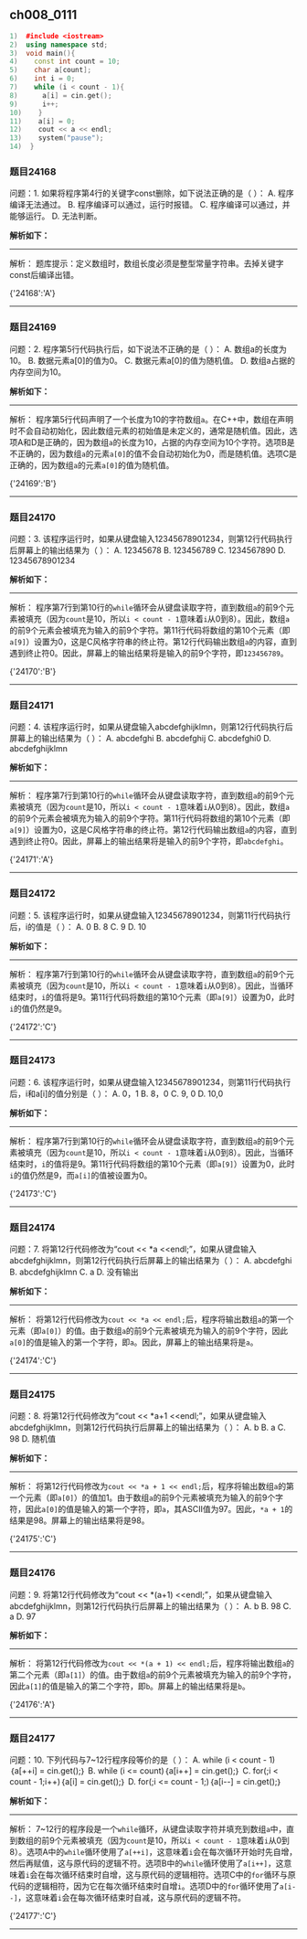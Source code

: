 ## ch008_0111
``` c++
1)  #include <iostream>
2)  using namespace std;
3)  void main(){
4)    const int count = 10;
5)    char a[count];
6)    int i = 0;
7)    while (i < count - 1){
8)      a[i] = cin.get();
9)      i++;
10)    }
11)    a[i] = 0;
12)    cout << a << endl;
13)    system("pause");
14)  }

```
### 题目24168
问题：1.  如果将程序第4行的关键字const删除，如下说法正确的是（    ）：
A.  程序编译无法通过。
B.  程序编译可以通过，运行时报错。
C.  程序编译可以通过，并能够运行。
D.  无法判断。


**解析如下：**

------

解析：
题库提示：定义数组时，数组长度必须是整型常量字符串。去掉关键字const后编译出错。

{'24168':'A'}

------

### 题目24169
问题：2.  程序第5行代码执行后，如下说法不正确的是（    ）：
A.  数组a的长度为10。
B.  数据元素a[0]的值为0。
C.  数据元素a[0]的值为随机值。
D.  数组a占据的内存空间为10。


**解析如下：**

------

解析：
程序第5行代码声明了一个长度为10的字符数组`a`。在C++中，数组在声明时不会自动初始化，因此数组元素的初始值是未定义的，通常是随机值。因此，选项A和D是正确的，因为数组`a`的长度为10，占据的内存空间为10个字符。选项B是不正确的，因为数组`a`的元素`a[0]`的值不会自动初始化为0，而是随机值。选项C是正确的，因为数组`a`的元素`a[0]`的值为随机值。

{'24169':'B'}

------

### 题目24170
问题：3.  该程序运行时，如果从键盘输入12345678901234，则第12行代码执行后屏幕上的输出结果为（    ）：
A.  12345678
B.  123456789
C.  1234567890
D.  12345678901234


**解析如下：**

------

解析：
程序第7行到第10行的`while`循环会从键盘读取字符，直到数组`a`的前9个元素被填充（因为`count`是10，所以`i < count - 1`意味着`i`从0到8）。因此，数组`a`的前9个元素会被填充为输入的前9个字符。第11行代码将数组的第10个元素（即`a[9]`）设置为0，这是C风格字符串的终止符。第12行代码输出数组`a`的内容，直到遇到终止符0。因此，屏幕上的输出结果将是输入的前9个字符，即`123456789`。

{'24170':'B'}

------

### 题目24171
问题：4.  该程序运行时，如果从键盘输入abcdefghijklmn，则第12行代码执行后屏幕上的输出结果为（    ）：
A.  abcdefghi
B.  abcdefghij
C.  abcdefghi0
D.  abcdefghijklmn


**解析如下：**

------

解析：
程序第7行到第10行的`while`循环会从键盘读取字符，直到数组`a`的前9个元素被填充（因为`count`是10，所以`i < count - 1`意味着`i`从0到8）。因此，数组`a`的前9个元素会被填充为输入的前9个字符。第11行代码将数组的第10个元素（即`a[9]`）设置为0，这是C风格字符串的终止符。第12行代码输出数组`a`的内容，直到遇到终止符0。因此，屏幕上的输出结果将是输入的前9个字符，即`abcdefghi`。

{'24171':'A'}

------

### 题目24172
问题：5.  该程序运行时，如果从键盘输入12345678901234，则第11行代码执行后，i的值是（   ）：
A.  0
B.  8
C.  9
D.  10


**解析如下：**

------

解析：
程序第7行到第10行的`while`循环会从键盘读取字符，直到数组`a`的前9个元素被填充（因为`count`是10，所以`i < count - 1`意味着`i`从0到8）。因此，当循环结束时，`i`的值将是9。第11行代码将数组的第10个元素（即`a[9]`）设置为0，此时`i`的值仍然是9。

{'24172':'C'}

------

### 题目24173
问题：6.  该程序运行时，如果从键盘输入12345678901234，则第11行代码执行后，i和a[i]的值分别是（   ）：
A.  0，1
B.  8，0
C.  9, 0
D.  10,0


**解析如下：**

------

解析：
程序第7行到第10行的`while`循环会从键盘读取字符，直到数组`a`的前9个元素被填充（因为`count`是10，所以`i < count - 1`意味着`i`从0到8）。因此，当循环结束时，`i`的值将是9。第11行代码将数组的第10个元素（即`a[9]`）设置为0，此时`i`的值仍然是9，而`a[i]`的值被设置为0。

{'24173':'C'}

------

### 题目24174
问题：7.  将第12行代码修改为“cout << *a <<endl;”，如果从键盘输入abcdefghijklmn，则第12行代码执行后屏幕上的输出结果为（    ）：
A.  abcdefghi
B.  abcdefghijklmn
C.  a
D.  没有输出


**解析如下：**

------

解析：
将第12行代码修改为`cout << *a << endl;`后，程序将输出数组`a`的第一个元素（即`a[0]`）的值。由于数组`a`的前9个元素被填充为输入的前9个字符，因此`a[0]`的值是输入的第一个字符，即`a`。因此，屏幕上的输出结果将是`a`。

{'24174':'C'}

------

### 题目24175
问题：8.  将第12行代码修改为“cout << *a+1 <<endl;”，如果从键盘输入abcdefghijklmn，则第12行代码执行后屏幕上的输出结果为（    ）：
A.  b
B.  a
C.  98
D.  随机值


**解析如下：**

------

解析：
将第12行代码修改为`cout << *a + 1 << endl;`后，程序将输出数组`a`的第一个元素（即`a[0]`）的值加1。由于数组`a`的前9个元素被填充为输入的前9个字符，因此`a[0]`的值是输入的第一个字符，即`a`，其ASCII值为97。因此，`*a + 1`的结果是98。屏幕上的输出结果将是98。

{'24175':'C'}

------

### 题目24176
问题：9.  将第12行代码修改为“cout << *(a+1) <<endl;”，如果从键盘输入abcdefghijklmn，则第12行代码执行后屏幕上的输出结果为（    ）：
A.  b
B.  98
C.  a
D.  97


**解析如下：**

------

解析：
将第12行代码修改为`cout << *(a + 1) << endl;`后，程序将输出数组`a`的第二个元素（即`a[1]`）的值。由于数组`a`的前9个元素被填充为输入的前9个字符，因此`a[1]`的值是输入的第二个字符，即`b`。屏幕上的输出结果将是`b`。

{'24176':'A'}

------

### 题目24177
问题：10.  下列代码与7~12行程序段等价的是（    ）：
A.  while (i < count - 1)｛a[++i] = cin.get();｝
B.  while (i <= count)｛a[i++] = cin.get();｝
C.  for(;i < count - 1;i++)｛a[i] = cin.get();｝
D.  for(;i <= count - 1;)｛a[i--] = cin.get();｝


**解析如下：**

------

解析：
7~12行的程序段是一个`while`循环，从键盘读取字符并填充到数组`a`中，直到数组的前9个元素被填充（因为`count`是10，所以`i < count - 1`意味着`i`从0到8）。选项A中的`while`循环使用了`a[++i]`，这意味着`i`会在每次循环开始时先自增，然后再赋值，这与原代码的逻辑不符。选项B中的`while`循环使用了`a[i++]`，这意味着`i`会在每次循环结束时自增，这与原代码的逻辑相符。选项C中的`for`循环与原代码的逻辑相符，因为它在每次循环结束时自增`i`。选项D中的`for`循环使用了`a[i--]`，这意味着`i`会在每次循环结束时自减，这与原代码的逻辑不符。

{'24177':'C'}

------

